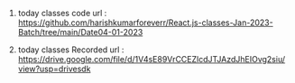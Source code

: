   
1. today classes code url : https://github.com/harishkumarforeverr/React.js-classes-Jan-2023-Batch/tree/main/Date04-01-2023

2. today classes Recorded url :  https://drive.google.com/file/d/1V4sE89VrCCEZlcdJTJAzdJhEIOvg2siu/view?usp=drivesdk
 
